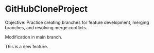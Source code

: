 # GitHubCloneProject
Objective: Practice creating branches for feature development, merging branches, and resolving merge conflicts.

Modification in main branch.

This is a new feature.
